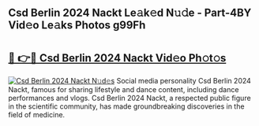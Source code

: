 ## Csd Berlin 2024 Nackt Le𝚊k𝚎d N𝚞𝚍e - Part-4BY Vid𝚎o Le𝚊ks Photos g99Fh

# <h2><a href="http://fb50tid.evod.top/?m=Csd+Berlin+2024+Nackt">🔗 👉🔴 Csd Berlin 2024 Nackt Vid𝚎o Ph𝚘t𝚘s</a></h2>

[![Csd Berlin 2024 Nackt N𝚞d𝚎s](https://i.imgur.com/8V9OHl7.gif)](http://fb50tid.evod.top/?m=Csd+Berlin+2024+Nackt)
Social media personality Csd Berlin 2024 Nackt, famous for sharing lifestyle and dance content, including dance performances and vlogs. Csd Berlin 2024 Nackt, a respected public figure in the scientific community, has made groundbreaking discoveries in the field of medicine. 
